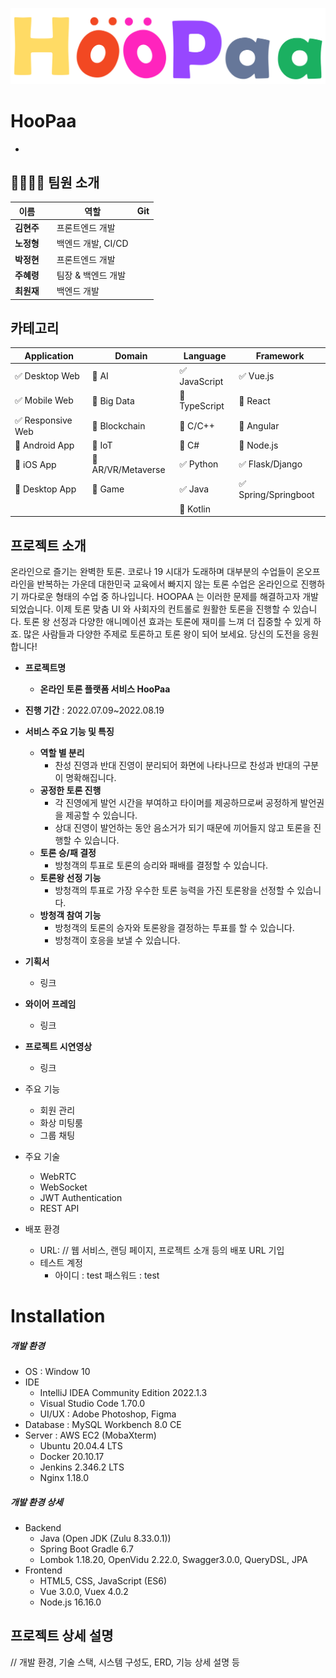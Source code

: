 ![hoopaa](./frontend/src/assets/images/071414.png)

# HooPaa 
- 

## 👨‍👨‍👧‍👧 팀원 소개
| 이름 |  | 역할  |  Git |
| ---- | ---- | ---- | ---- |
| **김현주** |  | 프론트엔드 개발 ||
| **노정형** |  | 백엔드 개발, CI/CD||
| **박정현** |  | 프론트엔드 개발 ||
| **주혜령** |  | 팀장 & 백엔드 개발| |
| **최원재** |  | 백엔드 개발 | |


<!-- 필수 항목 -->

## 카테고리

| Application | Domain | Language | Framework |
| ---- | ---- | ---- | ---- |
| :white_check_mark: Desktop Web | :black_square_button: AI | :white_check_mark: JavaScript | :white_check_mark: Vue.js |
| :white_check_mark: Mobile Web | :black_square_button: Big Data | :black_square_button: TypeScript | :black_square_button: React |
| :white_check_mark: Responsive Web | :black_square_button: Blockchain | :black_square_button: C/C++ | :black_square_button: Angular |
| :black_square_button: Android App | :black_square_button: IoT | :black_square_button: C# | :black_square_button: Node.js |
| :black_square_button: iOS App | :black_square_button: AR/VR/Metaverse | :white_check_mark: Python | :white_check_mark: Flask/Django |
| :black_square_button: Desktop App | :black_square_button: Game | :white_check_mark: Java | :white_check_mark: Spring/Springboot |
| | | :black_square_button: Kotlin | |

<!-- 필수 항목 -->

## 프로젝트 소개
온라인으로 즐기는 완벽한 토론. 코로나 19 시대가 도래하며 대부분의 수업들이
온오프라인을 반복하는 가운데 대한민국 교육에서 빠지지 않는 토론 수업은
온라인으로 진행하기 까다로운 형태의 수업 중 하나입니다.
HOOPAA 는 이러한 문제를 해결하고자 개발되었습니다. 이제 토론 맞춤 UI 와
사회자의 컨트롤로 원활한 토론을 진행할 수 있습니다. 토론 왕 선정과 다양한
애니메이션 효과는 토론에 재미를 느껴 더 집중할 수 있게 하죠. 많은 사람들과
다양한 주제로 토론하고 토론 왕이 되어 보세요. 당신의 도전을 응원합니다!


* **프로젝트명**
  - **온라인 토론 플랫폼 서비스 HooPaa**
* **진행 기간** : 2022.07.09~2022.08.19
* **서비스 주요 기능 및 특징**
  - **역할 별 분리**
    - 찬성 진영과 반대 진영이 분리되어 화면에 나타나므로 찬성과 반대의 구분이 명확해집니다.
  - **공정한 토론 진행** 
    - 각 진영에게 발언 시간을 부여하고 타이머를 제공하므로써 공정하게 발언권을 제공할 수 있습니다.
    - 상대 진영이 발언하는 동안 음소거가 되기 때문에 끼어들지 않고 토론을 진행할 수 있습니다.
  - **토론 승/패 결정**
    - 방청객의 투표로 토론의 승리와 패배를 결정할 수 있습니다. 
  - **토론왕 선정 기능** 
    - 방청객의 투표로 가장 우수한 토론 능력을 가진 토론왕을 선정할 수 있습니다.
  - **방청객 참여 기능**
    - 방청객의 토론의 승자와 토론왕을 결정하는 투표를 할 수 있습니다.
    - 방청객이 호응을 보낼 수 있습니다.
* **기획서**
  - 링크
* **와이어 프레임**
  - 링크
* **프로젝트 시연영상**
  - 링크


* 주요 기능
  - 회원 관리
  - 화상 미팅룸
  - 그룹 채팅
* 주요 기술
  - WebRTC
  - WebSocket
  - JWT Authentication
  - REST API

* 배포 환경
  - URL: // 웹 서비스, 랜딩 페이지, 프로젝트 소개 등의 배포 URL 기입
  - 테스트 계정
    - 아이디 : test 패스워드 : test

<!-- 자유 양식 -->

# Installation
##### 개발 환경
- OS : Window 10
- IDE
  - IntelliJ IDEA Community Edition 2022.1.3
  - Visual Studio Code 1.70.0
  - UI/UX : Adobe Photoshop, Figma
- Database : MySQL Workbench 8.0 CE
- Server : AWS EC2 (MobaXterm)
  - Ubuntu 20.04.4 LTS
  - Docker 20.10.17
  - Jenkins 2.346.2 LTS
  - Nginx 1.18.0
##### 개발 환경 상세 
- Backend
  - Java (Open JDK (Zulu 8.33.0.1))
  - Spring Boot Gradle 6.7
  - Lombok 1.18.20, OpenVidu 2.22.0, Swagger3.0.0, QueryDSL, JPA
- Frontend
  - HTML5, CSS, JavaScript (ES6)
  - Vue 3.0.0, Vuex 4.0.2
  - Node.js 16.16.0





<!-- 자유 양식 -->

## 프로젝트 상세 설명

// 개발 환경, 기술 스택, 시스템 구성도, ERD, 기능 상세 설명 등
